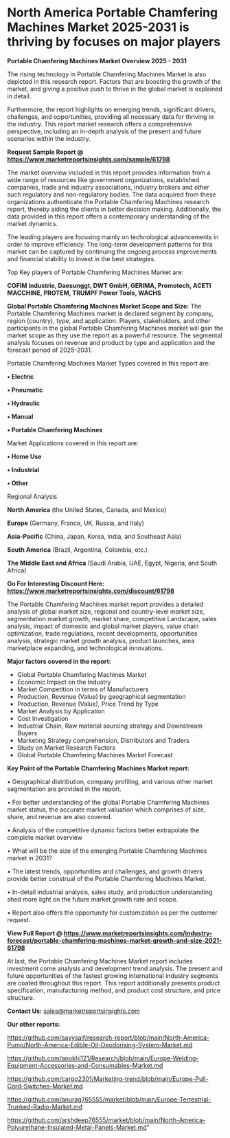 # North America Portable Chamfering Machines Market 2025-2031 is thriving by focuses on major players

<Strong> Portable Chamfering Machines Market Overview 2025 - 2031</strong>

The rising technology in Portable Chamfering Machines Market is also depicted in this research report. Factors that are boosting the growth of the market, and giving a positive push to thrive in the global market is explained in detail.

Furthermore, the report highlights on emerging trends, significant drivers, challenges, and opportunities, providing all necessary data for thriving in the industry. This report market research offers a comprehensive perspective, including an in-depth analysis of the present and future scenarios within the industry.

<strong>Request Sample Report @ <a href=https://www.marketreportsinsights.com/sample/61798>https://www.marketreportsinsights.com/sample/61798</a></strong>

The market overview included in this report provides information from a wide range of resources like government organizations, established companies, trade and industry associations, industry brokers and other such regulatory and non-regulatory bodies. The data acquired from these organizations authenticate the Portable Chamfering Machines research report, thereby aiding the clients in better decision making. Additionally, the data provided in this report offers a contemporary understanding of the market dynamics.

The leading players are focusing mainly on technological advancements in order to improve efficiency. The long-term development patterns for this market can be captured by continuing the ongoing process improvements and financial stability to invest in the best strategies.

Top Key players of Portable Chamfering Machines Market are:

<strong>COFIM industrie, Daesunggt, DWT GmbH, GERIMA, Promotech, ACETI MACCHINE, PROTEM, TRUMPF Power Tools, WACHS</strong>

<strong><b>Global Portable Chamfering Machines Market Scope and Size:</b></strong>
The Portable Chamfering Machines market is declared segment by company, region (country), type, and application. Players, stakeholders, and other participants in the global Portable Chamfering Machines market will gain the market scope as they use the report as a powerful resource. The segmental analysis focuses on revenue and product by type and application and the forecast period of 2025-2031.

Portable Chamfering Machines Market Types covered in this report are:

<strong>• Electric

• Pneumatic

• Hydraulic

• Manual

• Portable Chamfering Machines</strong>

Market Applications covered in this report are:

<strong>• Home Use

• Industrial

• Other</strong> 

Regional Analysis

<strong>North America</strong> (the United States, Canada, and Mexico)

<strong>Europe</strong> (Germany, France, UK, Russia, and Italy)

<strong>Asia-Pacific</strong> (China, Japan, Korea, India, and Southeast Asia)

<strong>South America</strong> (Brazil, Argentina, Colombia, etc.)

<strong>The Middle East and Africa</strong> (Saudi Arabia, UAE, Egypt, Nigeria, and South Africa)

<strong>Go For Interesting Discount Here: <a href=https://www.marketreportsinsights.com/discount/61798>https://www.marketreportsinsights.com/discount/61798</a></strong>

The Portable Chamfering Machines market report provides a detailed analysis of global market size, regional and country-level market size, segmentation market growth, market share, competitive Landscape, sales analysis, impact of domestic and global market players, value chain optimization, trade regulations, recent developments, opportunities analysis, strategic market growth analysis, product launches, area marketplace expanding, and technological innovations.

<strong><b>Major factors covered in the report:</b></strong>
<ul>
  <li>Global Portable Chamfering Machines Market </li>
  <li>Economic Impact on the Industry</li>
  <li>Market Competition in terms of Manufacturers</li>
  <li>Production, Revenue (Value) by geographical segmentation</li>
  <li>Production, Revenue (Value), Price Trend by Type</li>
  <li>Market Analysis by Application</li>
  <li>Cost Investigation</li>
  <li>Industrial Chain, Raw material sourcing strategy and Downstream Buyers</li>
  <li>Marketing Strategy comprehension, Distributors and Traders</li>
  <li>Study on Market Research Factors</li>
  <li>Global Portable Chamfering Machines Market Forecast</li>
</ul>

<strong><b>Key Point of the Portable Chamfering Machines Market report:</b></strong>

• Geographical distribution, company profiling, and various other market segmentation are provided in the report.

• For better understanding of the global Portable Chamfering Machines market status, the accurate market valuation which comprises of size, share, and revenue are also covered.

• Analysis of the competitive dynamic factors better extrapolate the complete market overview

• What will be the size of the emerging Portable Chamfering Machines market in 2031?

• The latest trends, opportunities and challenges, and growth drivers provide better construal of the Portable Chamfering Machines Market.

• In-detail industrial analysis, sales study, and production understanding shed more light on the future market growth rate and scope.

• Report also offers the opportunity for customization as per the customer request.

<strong><b>View Full Report @ <a href=https://www.marketreportsinsights.com/industry-forecast/portable-chamfering-machines-market-growth-and-size-2021-61798>https://www.marketreportsinsights.com/industry-forecast/portable-chamfering-machines-market-growth-and-size-2021-61798</a></b></strong>


At last, the Portable Chamfering Machines Market report includes investment come analysis and development trend analysis. The present and future opportunities of the fastest growing international industry segments are coated throughout this report. This report additionally presents product specification, manufacturing method, and product cost structure, and price structure.

<strong>Contact Us:</strong>
sales@marketreportsinsights.com

<strong>Our other reports:</strong>

<a href=https://github.com/sayysaif/research-report/blob/main/North-America-Pump/North-America-Edible-Oil-Deodorising-System-Market.md>https://github.com/sayysaif/research-report/blob/main/North-America-Pump/North-America-Edible-Oil-Deodorising-System-Market.md</a>

<a href=https://github.com/anokhi121/Research/blob/main/Europe-Welding-Equipment-Accessories-and-Consumables-Market.md>https://github.com/anokhi121/Research/blob/main/Europe-Welding-Equipment-Accessories-and-Consumables-Market.md</a>

<a href=https://github.com/cargo2301/Marketing-trend/blob/main/Europe-Pull-Cord-Switches-Market.md>https://github.com/cargo2301/Marketing-trend/blob/main/Europe-Pull-Cord-Switches-Market.md</a>

<a href=https://github.com/anurag765555/market/blob/main/Europe-Terrestrial-Trunked-Radio-Market.md>https://github.com/anurag765555/market/blob/main/Europe-Terrestrial-Trunked-Radio-Market.md</a>

<a href=https://github.com/arshdeep76555/market/blob/main/North-America-Polyurethane-Insulated-Metal-Panels-Market.md>https://github.com/arshdeep76555/market/blob/main/North-America-Polyurethane-Insulated-Metal-Panels-Market.md</a>"
